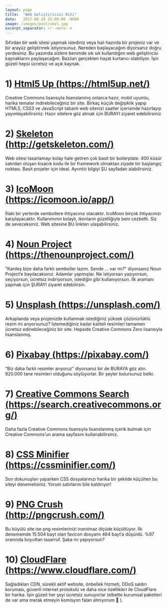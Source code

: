 ```yaml
---
layout: page
title:  "Web Geliştiricisi Kiti"
date:   2017-08-10 22:00:00 -0600
image: /images/post/skel.jpg
excerpt_separator: <!--more-->
---
```


Sıfırdan bir web sitesi yapmak istediniz veya hali hazırda bir projeniz var ve bir arayüz geliştirmek istiyorsunuz. Nereden başlayacağım diyorsanız doğru yerdesiniz. Bu yazımda sizlere benimde sık sık kullandığım web geliştiricisi<!--more--> kaynaklarını paylaşacağım. Bazıları gerçekten hayat kurtarıcı olabiliyor. İşin güzeli hepsi ücretsiz ve açık kaynak.

# 1) [Html5 Up (https://html5up.net/)](https://html5up.net/)
Creative Commons lisansıyla lisanslanmış onlarca hazır, mobil uyumlu, harika temalar indirebileceğiniz bir site. Birkaç küçük değişiklik yapıp HTML5, CSS3 ve JavaScript tabanlı web sitenizi saatler içerisinde hazırlayıp yayımlayabilirsiniz. Hazır sitelere göz atmak için BURAYI ziyaret edebilirsiniz

# 2) [Skeleton (http://getskeleton.com/)](http://getskeleton.com/)
Web sitesi tasarlamayı kolay hale getiren çok basit bir boilerplate. 400 küsür satırdan oluşan kısacık kodu ile bir framework olmaktan ziyade bir başlangıç noktası. Basit projeler için ideal. Ayrıntılı bilgiyi ŞU sayfadan alabilirsiniz.

# 3) [IcoMoon (https://icomoon.io/app/)](https://icomoon.io/app/)
İllaki bir yerlerde sembollere ihtiyacınız olacaktır. IcoMoon birçok ihtiyacınızı karşılayacaktır. Kullanımının kolaylı, ikonların güzelliğiyle beni cezbetti. Siz de seveceksiniz. Web sitesine BU linkten ulaşabilirsiniz.

# 4) [Noun Project (https://thenounproject.com/)](https://thenounproject.com/)
"Kardeş bize daha farklı semboller lazım. Sende … var mı?" diyorsanız Noun Project’e bayılacaksınız. Adamlar yapmışlar. Ne istiyorsan yazıyorsun, seçiyorsun, ücretsiz indiriyorsun, istediğin gibi kullanıyorsun. İlk aramanı yapmak için ŞURAYI ziyaret edebilirsin.

# 5) [Unsplash (https://unsplash.com/)](https://unsplash.com/)
Arkaplanda veya projenizde kullanmak istediğiniz yüksek çözünürlüklü resim mi arıyorsunuz? İstemediğiniz kadar kaliteli resimleri tamamen ücretsiz edinebileceğiniz bir site. Hepside Creative Commons Zero lisansıyla lisanslanmış.

# 6) [Pixabay (https://pixabay.com/)](https://pixabay.com/)
“Biz daha farklı resimler arıyoruz” diyorsanız bir de BURAYA göz atın. 920.000 tane resimleri olduğunu söylüyorlar. Bir şeyler bulursunuz belki.

# 7) [Creative Commons Search (https://search.creativecommons.org/)](https://search.creativecommons.org/)
Daha fazla Creative Commons lisansıyla lisanslanmış içerik bulmak için Creative Commons’un arama sayfasını kullanabilirsiniz.

# 8) [CSS Minifier (https://cssminifier.com/)](https://cssminifier.com/)
Son dokunuşları yaparken CSS dosyalarınızı harika bir şekilde küçülten bu siteyi denemelisiniz. Yorum satırlarını bile kaldırıyor!

# 9) [PNG Crush (http://pngcrush.com/)](http://pngcrush.com/)
Bu büyülü site ise png resimlerinizi inanılmaz ölçüde küçültüyor. İlk denememde 15.504 bayt olan favicon dosyamı 464 bayt’a düşürdü. %97 oranında boyuttan tasarruf. Şaka mı yapıyorsun?

# 10) [CloudFlare (https://www.cloudflare.com/)](https://www.cloudflare.com/)
Sağladıkları CDN, sürekli aktif website, önbellek hizmeti, DDoS saldırı koruması, güvenli internet protokolü ve daha nice özellikleri ile CloudFlare bir harika. İşin güzeli her şeyi ücretsiz sunuyorlar (elbette kurumsal paketleri de var ama merak etmeyin komisyon falan almıyorum 🙂 ). 

